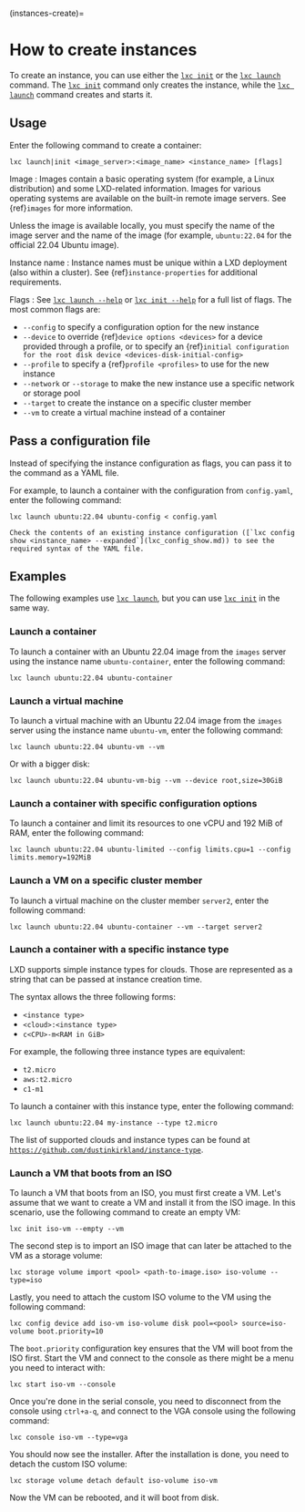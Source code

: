 (instances-create)=
# How to create instances

To create an instance, you can use either the [`lxc init`](lxc_init.md) or the [`lxc launch`](lxc_launch.md) command.
The [`lxc init`](lxc_init.md) command only creates the instance, while the [`lxc launch`](lxc_launch.md) command creates and starts it.

## Usage

Enter the following command to create a container:

    lxc launch|init <image_server>:<image_name> <instance_name> [flags]

Image
: Images contain a basic operating system (for example, a Linux distribution) and some LXD-related information.
  Images for various operating systems are available on the built-in remote image servers.
  See {ref}`images` for more information.

  Unless the image is available locally, you must specify the name of the image server and the name of the image (for example, `ubuntu:22.04` for the official 22.04 Ubuntu image).

Instance name
: Instance names must be unique within a LXD deployment (also within a cluster).
  See {ref}`instance-properties` for additional requirements.

Flags
: See [`lxc launch --help`](lxc_launch.md) or [`lxc init --help`](lxc_init.md) for a full list of flags.
  The most common flags are:

  - `--config` to specify a configuration option for the new instance
  - `--device` to override {ref}`device options <devices>` for a device provided through a profile, or to specify an {ref}`initial configuration for the root disk device <devices-disk-initial-config>`
  - `--profile` to specify a {ref}`profile <profiles>` to use for the new instance
  - `--network` or `--storage` to make the new instance use a specific network or storage pool
  - `--target` to create the instance on a specific cluster member
  - `--vm` to create a virtual machine instead of a container

## Pass a configuration file

Instead of specifying the instance configuration as flags, you can pass it to the command as a YAML file.

For example, to launch a container with the configuration from `config.yaml`, enter the following command:

    lxc launch ubuntu:22.04 ubuntu-config < config.yaml

```{tip}
Check the contents of an existing instance configuration ([`lxc config show <instance_name> --expanded`](lxc_config_show.md)) to see the required syntax of the YAML file.
```

## Examples

The following examples use [`lxc launch`](lxc_launch.md), but you can use [`lxc init`](lxc_init.md) in the same way.

### Launch a container

To launch a container with an Ubuntu 22.04 image from the `images` server using the instance name `ubuntu-container`, enter the following command:

    lxc launch ubuntu:22.04 ubuntu-container

### Launch a virtual machine

To launch a virtual machine with an Ubuntu 22.04 image from the `images` server using the instance name `ubuntu-vm`, enter the following command:

    lxc launch ubuntu:22.04 ubuntu-vm --vm

Or with a bigger disk:

    lxc launch ubuntu:22.04 ubuntu-vm-big --vm --device root,size=30GiB

### Launch a container with specific configuration options

To launch a container and limit its resources to one vCPU and 192 MiB of RAM, enter the following command:

    lxc launch ubuntu:22.04 ubuntu-limited --config limits.cpu=1 --config limits.memory=192MiB

### Launch a VM on a specific cluster member

To launch a virtual machine on the cluster member `server2`, enter the following command:

    lxc launch ubuntu:22.04 ubuntu-container --vm --target server2

### Launch a container with a specific instance type

LXD supports simple instance types for clouds.
Those are represented as a string that can be passed at instance creation time.

The syntax allows the three following forms:

- `<instance type>`
- `<cloud>:<instance type>`
- `c<CPU>-m<RAM in GiB>`

For example, the following three instance types are equivalent:

- `t2.micro`
- `aws:t2.micro`
- `c1-m1`

To launch a container with this instance type, enter the following command:

    lxc launch ubuntu:22.04 my-instance --type t2.micro

The list of supported clouds and instance types can be found at [`https://github.com/dustinkirkland/instance-type`](https://github.com/dustinkirkland/instance-type).

### Launch a VM that boots from an ISO

To launch a VM that boots from an ISO, you must first create a VM.
Let's assume that we want to create a VM and install it from the ISO image.
In this scenario, use the following command to create an empty VM:

    lxc init iso-vm --empty --vm

The second step is to import an ISO image that can later be attached to the VM as a storage volume:

    lxc storage volume import <pool> <path-to-image.iso> iso-volume --type=iso

Lastly, you need to attach the custom ISO volume to the VM using the following command:

    lxc config device add iso-vm iso-volume disk pool=<pool> source=iso-volume boot.priority=10

The `boot.priority` configuration key ensures that the VM will boot from the ISO first.
Start the VM and connect to the console as there might be a menu you need to interact with:

    lxc start iso-vm --console

Once you're done in the serial console, you need to disconnect from the console using `ctrl+a-q`, and connect to the VGA console using the following command:

    lxc console iso-vm --type=vga

You should now see the installer. After the installation is done, you need to detach the custom ISO volume:

    lxc storage volume detach default iso-volume iso-vm

Now the VM can be rebooted, and it will boot from disk.
